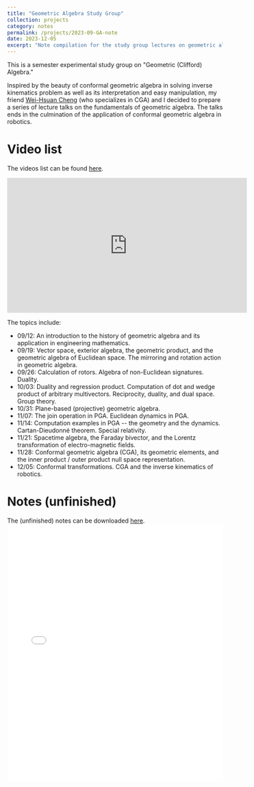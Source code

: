 ```yaml
---
title: "Geometric Algebra Study Group"
collection: projects
category: notes
permalink: /projects/2023-09-GA-note
date: 2023-12-05
excerpt: "Note compilation for the study group lectures on geometric algebra."
---
```


This is a semester experimental study group on "Geometric (Clifford) Algebra."

Inspired by the beauty of conformal geometric algebra in solving inverse kinematics problem as well as its interpretation and easy manipulation, my friend [Wei-Hsuan Cheng](https://wei-hsuan-cheng.github.io/) (who specializes in CGA) and I decided to prepare a series of lecture talks on the fundamentals of geometric algebra. The talks ends in the culmination of the application of conformal geometric algebra in robotics.

# Video list
The videos list can be found [here](https://www.youtube.com/playlist?list=PLrzEZxtFxU-nV-7E35vuxrDJfCagX123M).

<iframe width="560" height="315" src="https://www.youtube.com/embed/videoseries?si=gZsmPs0fBphLE9Gr&amp;list=PLrzEZxtFxU-nV-7E35vuxrDJfCagX123M" title="YouTube video player" frameborder="0" allow="accelerometer; autoplay; clipboard-write; encrypted-media; gyroscope; picture-in-picture; web-share" referrerpolicy="strict-origin-when-cross-origin" allowfullscreen></iframe>

The topics include:
- 09/12: An introduction to the history of geometric algebra and its application in engineering mathematics.
- 09/19: Vector space, exterior algebra, the geometric product, and the geometric algebra of Euclidean space. The mirroring and rotation action in geometric algebra.
- 09/26: Calculation of rotors. Algebra of non-Euclidean signatures. Duality.
- 10/03: Duality and regression product. Computation of dot and wedge product of arbitrary multivectors. Reciprocity, duality, and dual space. Group theory.
- 10/31: Plane-based (projective) geometric algebra.
- 11/07: The join operation in PGA. Euclidean dynamics in PGA.
- 11/14: Computation examples in PGA -- the geometry and the dynamics. Cartan-Dieudonné theorem. Special relativity.
- 11/21: Spacetime algebra, the Faraday bivector, and the Lorentz transformation of electro-magnetic fields.
- 11/28: Conformal geometric algebra (CGA), its geometric elements, and the inner product / outer product null space representation.
- 12/05: Conformal transformations. CGA and the inverse kinematics of robotics.

# Notes (unfinished)
The (unfinished) notes can be downloaded [here](/files/pdfs/projects/2023_GA_study_group.pdf).
<embed src="/files/pdfs/projects/2023_GA_study_group.pdf" type="application/pdf" width="100%" height="600px" />